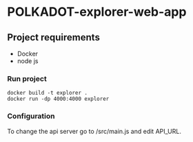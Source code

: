 # POLKADOT-explorer-web-app

## Project requirements
- Docker
- node js


### Run project
```
docker build -t explorer .
docker run -dp 4000:4000 explorer
```

### Configuration
To change the api server go to /src/main.js and edit API_URL.


